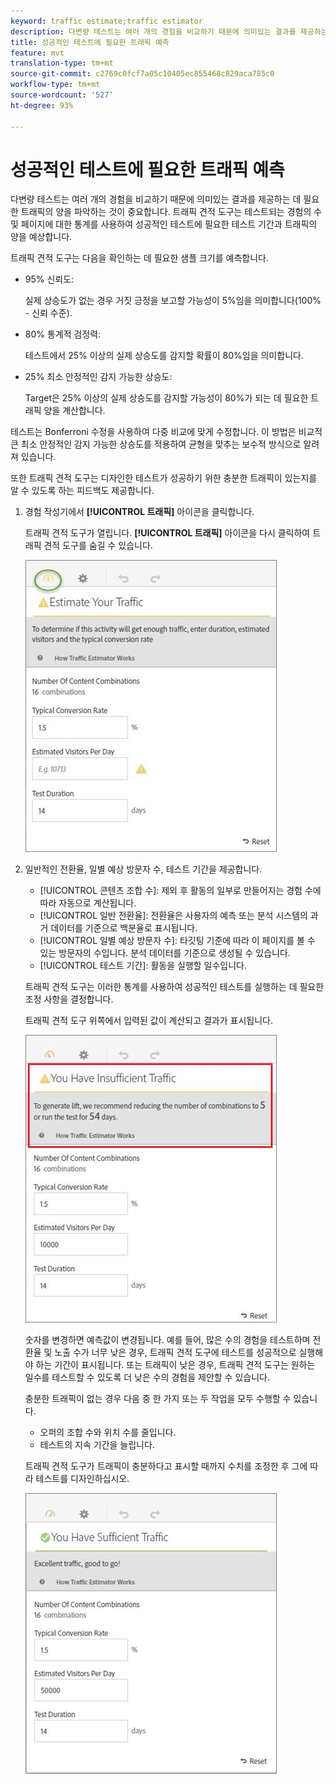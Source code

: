 ```yaml
---
keyword: traffic estimate;traffic estimator
description: 다변량 테스트는 여러 개의 경험을 비교하기 때문에 의미있는 결과를 제공하는 데 필요한 트래픽의 양을 파악하는 것이 중요합니다. Adobe Target 트래픽 견적 도구는 테스트되는 경험의 수와 페이지에 대한 통계를 사용하여 성공적인 테스트에 필요한 테스트 기간과 트래픽의 양을 예상합니다.
title: 성공적인 테스트에 필요한 트래픽 예측
feature: mvt
translation-type: tm+mt
source-git-commit: c2769c0fcf7a05c10405ec855468c829aca785c0
workflow-type: tm+mt
source-wordcount: '527'
ht-degree: 93%

---
```



# 성공적인 테스트에 필요한 트래픽 예측

다변량 테스트는 여러 개의 경험을 비교하기 때문에 의미있는 결과를 제공하는 데 필요한 트래픽의 양을 파악하는 것이 중요합니다. 트래픽 견적 도구는 테스트되는 경험의 수 및 페이지에 대한 통계를 사용하여 성공적인 테스트에 필요한 테스트 기간과 트래픽의 양을 예상합니다.

트래픽 견적 도구는 다음을 확인하는 데 필요한 샘플 크기를 예측합니다.

* 95% 신뢰도:

   실제 상승도가 없는 경우 거짓 긍정을 보고할 가능성이 5%임을 의미합니다(100% - 신뢰 수준).
* 80% 통계적 검정력:

   테스트에서 25% 이상의 실제 상승도를 감지할 확률이 80%임을 의미합니다.
* 25% 최소 안정적인 감지 가능한 상승도:

   Target은 25% 이상의 실제 상승도를 감지할 가능성이 80%가 되는 데 필요한 트래픽 양을 계산합니다.

테스트는 Bonferroni 수정을 사용하여 다중 비교에 맞게 수정합니다. 이 방법은 비교적 큰 최소 안정적인 감지 가능한 상승도를 적용하여 균형을 맞추는 보수적 방식으로 알려져 있습니다.

또한 트래픽 견적 도구는 디자인한 테스트가 성공하기 위한 충분한 트래픽이 있는지를 알 수 있도록 하는 피드백도 제공합니다.

1. 경험 작성기에서 **[!UICONTROL 트래픽]** 아이콘을 클릭합니다.

   트래픽 견적 도구가 열립니다. **[!UICONTROL 트래픽]** 아이콘을 다시 클릭하여 트래픽 견적 도구를 숨길 수 있습니다.

   ![](assets/estimatorempty.png)

1. 일반적인 전환율, 일별 예상 방문자 수, 테스트 기간을 제공합니다.

   * [!UICONTROL 콘텐츠 조합 수]: 제외 후 활동의 일부로 만들어지는 경험 수에 따라 자동으로 계산됩니다.
   * [!UICONTROL 일반 전환율]: 전환율은 사용자의 예측 또는 분석 시스템의 과거 데이터를 기준으로 백분율로 표시됩니다.
   * [!UICONTROL 일별 예상 방문자 수]: 타깃팅 기준에 따라 이 페이지를 볼 수 있는 방문자의 수입니다. 분석 데이터를 기준으로 생성될 수 있습니다.
   * [!UICONTROL 테스트 기간]: 활동을 실행할 일수입니다.

   트래픽 견적 도구는 이러한 통계를 사용하여 성공적인 테스트를 실행하는 데 필요한 조정 사항을 결정합니다.

   트래픽 견적 도구 위쪽에서 입력된 값이 계산되고 결과가 표시됩니다.

   ![](assets/estimatorinsufficient.png)

   숫자를 변경하면 예측값이 변경됩니다. 예를 들어, 많은 수의 경험을 테스트하며 전환율 및 노출 수가 너무 낮은 경우, 트래픽 견적 도구에 테스트를 성공적으로 실행해야 하는 기간이 표시됩니다. 또는 트래픽이 낮은 경우, 트래픽 견적 도구는 원하는 일수를 테스트할 수 있도록 더 낮은 수의 경험을 제안할 수 있습니다.

   충분한 트래픽이 없는 경우 다음 중 한 가지 또는 두 작업을 모두 수행할 수 있습니다.

   * 오퍼의 조합 수와 위치 수를 줄입니다.
   * 테스트의 지속 기간을 늘립니다.

   트래픽 견적 도구가 트래픽이 충분하다고 표시할 때까지 수치를 조정한 후 그에 따라 테스트를 디자인하십시오.

   ![](assets/estimatorok.png)


